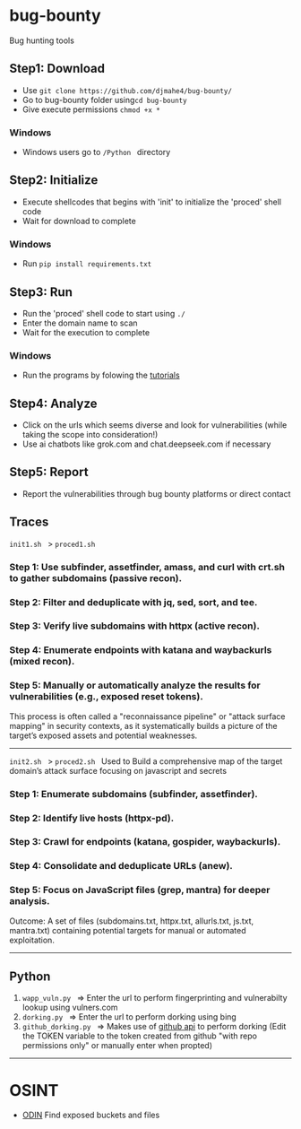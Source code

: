 # bug-bounty
Bug hunting tools
## Step1: Download
- Use ```git clone https://github.com/djmahe4/bug-bounty/ ```
- Go to bug-bounty folder using```cd bug-bounty ```
- Give execute permissions ```chmod +x * ```
### Windows
- Windows users go to ```/Python ``` directory
## Step2: Initialize
- Execute shellcodes that begins with 'init' to initialize the 'proced' shell code
- Wait for download to complete
### Windows
- Run ```pip install requirements.txt ```
## Step3: Run
- Run the 'proced' shell code to start using ```./ ```
- Enter the domain name to scan
- Wait for the execution to complete
### Windows 
- Run the programs by folowing the [tutorials](#Python)
## Step4: Analyze
- Click on the urls which seems diverse and look for vulnerabilities (while taking the scope into consideration!)
- Use ai chatbots like grok.com and chat.deepseek.com if necessary
## Step5: Report
- Report the vulnerabilities through bug bounty platforms or direct contact

## Traces
```init1.sh ``` > ```proced1.sh ``` 
### Step 1: Use subfinder, assetfinder, amass, and curl with crt.sh to gather subdomains (passive recon).
### Step 2: Filter and deduplicate with jq, sed, sort, and tee.
### Step 3: Verify live subdomains with httpx (active recon).
### Step 4: Enumerate endpoints with katana and waybackurls (mixed recon).
### Step 5: Manually or automatically analyze the results for vulnerabilities (e.g., exposed reset tokens).
This process is often called a "reconnaissance pipeline" or "attack surface mapping" in security contexts, as it systematically builds a picture of the target’s exposed assets and potential weaknesses.
***
```init2.sh ``` > ```proced2.sh ```
Used to Build a comprehensive map of the target domain’s attack surface focusing on javascript and secrets 

### Step 1: Enumerate subdomains (subfinder, assetfinder).
### Step 2: Identify live hosts (httpx-pd).
### Step 3: Crawl for endpoints (katana, gospider, waybackurls).
### Step 4: Consolidate and deduplicate URLs (anew).
### Step 5: Focus on JavaScript files (grep, mantra) for deeper analysis.
Outcome: A set of files (subdomains.txt, httpx.txt, allurls.txt, js.txt, mantra.txt) containing potential targets for manual or automated exploitation.
***
## Python
1. ```wapp_vuln.py ``` => Enter the url to perform fingerprinting and vulnerabilty lookup using vulners.com
2. ```dorking.py ``` => Enter the url to perform dorking using bing
3. ```github_dorking.py ``` => Makes use of [github api](https://github.com/settings/tokens) to perform dorking (Edit the TOKEN variable to the token created from github "with repo permissions only" or manually enter when propted)
---
# OSINT
- [ODIN](https://odin.io/) Find exposed buckets and files

